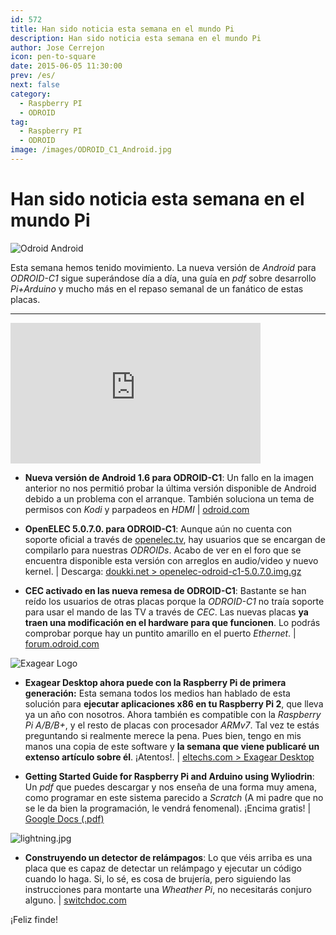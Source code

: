 ```yaml
---
id: 572
title: Han sido noticia esta semana en el mundo Pi
description: Han sido noticia esta semana en el mundo Pi
author: Jose Cerrejon
icon: pen-to-square
date: 2015-06-05 11:30:00
prev: /es/
next: false
category:
  - Raspberry PI
  - ODROID
tag:
  - Raspberry PI
  - ODROID
image: /images/ODROID_C1_Android.jpg
---
```


# Han sido noticia esta semana en el mundo Pi

![Odroid Android](/images/ODROID_C1_Android.jpg)

Esta semana hemos tenido movimiento. La nueva versión de *Android* para *ODROID-C1* sigue superándose día a día, una guía en *pdf* sobre desarrollo *Pi+Arduino* y mucho más en el repaso semanal de un fanático de estas placas.

- - -
<iframe width="400" height="225" src="https://www.youtube.com/embed/f_zp42fQ-dQ?rel=0&amp;controls=0" frameborder="0" allowfullscreen></iframe>

* **Nueva versión de Android 1.6 para ODROID-C1**: Un fallo en la imagen anterior no nos permitió probar la última versión disponible de Android debido a un problema con el arranque. También soluciona un tema de permisos con *Kodi* y parpadeos en *HDMI* | [odroid.com](http://odroid.com/dokuwiki/doku.php?id=en:c1_android_release_note_v1.6)

* **OpenELEC 5.0.7.0. para ODROID-C1**: Aunque aún no cuenta con soporte oficial a través de [openelec.tv](http://openelec.tv), hay usuarios que se encargan de compilarlo para nuestras *ODROIDs*. Acabo de ver en el foro que se encuentra disponible esta versión con arreglos en audio/video y nuevo kernel. | Descarga: [doukki.net > openelec-odroid-c1-5.0.7.0.img.gz](https://doukki.net/lib/exe/fetch.php?media=hard:arm:odroid:openelec-odroid-c1-5.0.7.0.img.gz)

* **CEC activado en las nueva remesa de ODROID-C1**: Bastante se han reído los usuarios de otras placas porque la *ODROID-C1* no traía soporte para usar el mando de las TV a través de *CEC*. Las nuevas placas **ya traen una modificación en el hardware para que funcionen**. Lo podrás comprobar porque hay un puntito amarillo en el puerto *Ethernet*. | [forum.odroid.com](http://forum.odroid.com/viewtopic.php?f=111&t=13053)

![Exagear Logo](http://eltechs.com/wp-content/uploads/2014/08/ExaGear_Desktop_tr.png)

* **Exagear Desktop ahora puede con la Raspberry Pi de primera generación:** Esta semana todos los medios han hablado de esta solución para **ejecutar aplicaciones x86 en tu Raspberry Pi 2**, que lleva ya un año con nosotros. Ahora también es compatible con la *Raspberry Pi A/B/B+*, y el resto de placas con procesador *ARMv7*. Tal vez te estás preguntando si realmente merece la pena. Pues bien, tengo en mis manos una copia de este software y **la semana que viene publicaré un extenso artículo sobre él**. ¡Atentos!. | [eltechs.com > Exagear Desktop](http://eltechs.com/product/exagear-desktop/)

* **Getting Started Guide for Raspberry Pi and Arduino using Wyliodrin**: Un *pdf* que puedes descargar y nos enseña de una forma muy amena, como programar en este sistema parecido a *Scratch* (A mi padre que no se le da bien la programación, le vendrá fenomenal). ¡Encima gratis! | [Google Docs (.pdf)](https://docs.google.com/file/d/0BxxS7eyqV-wFbEdHeEtOVHA2aVU/edit)

![lightning.jpg](/images/2015/06/lightning.jpg)

* **Construyendo un detector de relámpagos**: Lo que véis arriba es una placa que es capaz de detectar un relámpago y ejecutar un código cuando lo haga. Si, lo sé, es cosa de brujería, pero siguiendo las instrucciones para montarte una *Wheather Pi*, no necesitarás conjuro alguno. | [switchdoc.com](http://www.switchdoc.com/2015/06/building-the-lightning-detector-new-weather-instructable-published/)

¡Feliz finde!